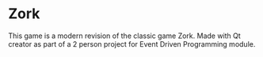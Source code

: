 # Zork
This game is a modern revision of the classic game Zork. Made with Qt creator as part of a 2 person project for Event Driven Programming module.

